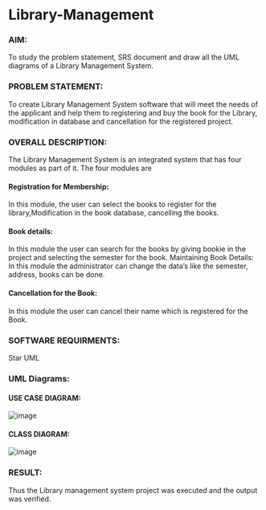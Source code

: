 # Library-Management
### AIM:
To study the problem statement, SRS document and draw all the UML diagrams of a Library Management System.
### PROBLEM STATEMENT:
To create Library Management System software that will meet the needs of the applicant
and help them to registering and buy the book for the Library, modification in database and
cancellation for the registered project.
### OVERALL DESCRIPTION:
The Library Management System is an integrated system that has four modules as part of
it. The four modules are
#### Registration for Membership:
In this module, the user can select the books to register for the library,Modification in the book
database, cancelling the books.
#### Book details:
In this module the user can search for the books by giving bookie in the project and selecting
the semester for the book.
Maintaining Book Details:
In this module the administrator can change the data’s like the semester, address, books can be
done.
#### Cancellation for the Book:
In this module the user can cancel their name which is registered for the Book.
### SOFTWARE REQUIRMENTS:
Star UML
### UML Diagrams:
#### USE CASE DIAGRAM:
![image](https://github.com/SivaChandranR07/Library-Management/assets/113497395/41805f74-d3ed-40e1-aa19-5c0532e55548)
#### CLASS DIAGRAM:
![image](https://github.com/SivaChandranR07/Library-Management/assets/113497395/aba0c4e1-594a-4779-8ab0-eaf932a4ad43)


### RESULT:
Thus the Library management system project was executed and the output was verified.
